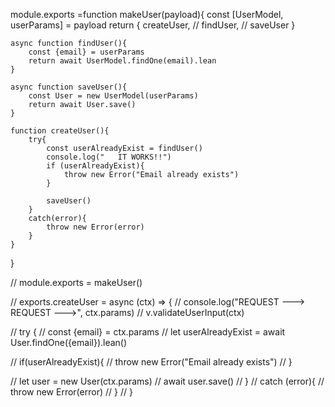 module.exports =function makeUser(payload){
	const [UserModel, userParams] = payload
	return {
		createUser,
		// findUser,
		// saveUser
	}

	async function findUser(){
		const {email} = userParams
		return await UserModel.findOne(email).lean
	}
	
	async function saveUser(){
		const User = new UserModel(userParams)
		return await User.save()
	}

	function createUser(){
		try{
			const userAlreadyExist = findUser()
			console.log("	IT WORKS!!")
			if (userAlreadyExist){
				throw new Error("Email already exists")
			}
	
			saveUser()
		}
		catch(error){
			throw new Error(error)
		}
	}
}

// module.exports = makeUser()

// exports.createUser = async (ctx) => {
// 	console.log("REQUEST ---> REQUEST --->", ctx.params)
//     v.validateUserInput(ctx)

//     try {
// 				const {email} = ctx.params
// 				let userAlreadyExist = await User.findOne({email}).lean()

// 				if(userAlreadyExist){
// 					throw new Error("Email already exists")
// 				}

// 				let user = new User(ctx.params)
// 				await user.save()
//     }
//     catch (error){
// 				throw new Error(error)
//     }
// }